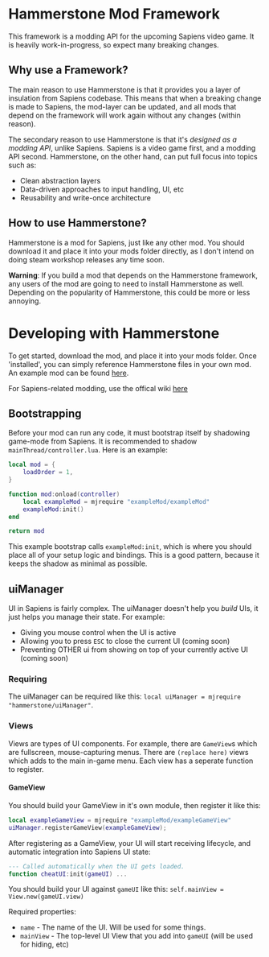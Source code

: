 # Hammerstone Mod Framework

This framework is a modding API for the upcoming Sapiens video game. It is heavily work-in-progress, so expect many breaking changes.

## Why use a Framework?

The main reason to use Hammerstone is that it provides you a layer of insulation from Sapiens codebase. This means that when a breaking change is made to Sapiens, the mod-layer can be updated, and all mods that depend on the framework will work again without any changes (within reason).

The secondary reason to use Hammerstone is that it's *designed as a modding API*, unlike Sapiens. Sapiens is a video game first, and a modding API second. Hammerstone, on the other hand, can put full focus into topics such as:
 - Clean abstraction layers
 - Data-driven approaches to input handling, UI, etc
 - Reusability and write-once architecture

## How to use Hammerstone?

Hammerstone is a mod for Sapiens, just like any other mod. You should download it and place it into your mods folder directly, as I don't intend on doing steam workshop releases any time soon.

**Warning**: If you build a mod that depends on the Hammerstone framework, any users of the mod are going to need to install Hammerstone as well. Depending on the popularity of Hammerstone, this could be more or less annoying.

# Developing with Hammerstone

To get started, download the mod, and place it into your mods folder. Once 'installed', you can simply reference Hammerstone files in your own mod. An example mod can be found [here](https://github.com/SirLich/sapiens-cheat-menu).

For Sapiens-related modding, use the offical wiki [here](https://github.com/Majic-Jungle/sapiens-mod-creation/wiki)

## Bootstrapping

Before your mod can run any code, it must bootstrap itself by shadowing game-mode from Sapiens. It is recommended to shadow `mainThread/controller.lua`. Here is an example:

```lua
local mod = {
	loadOrder = 1,
}

function mod:onload(controller)
	local exampleMod = mjrequire "exampleMod/exampleMod"
	exampleMod:init()
end

return mod
```

This example bootstrap calls `exampleMod:init`, which is where you should place all of your setup logic and bindings. This is a good pattern, because it keeps the shadow as minimal as possible.

## uiManager

UI in Sapiens is fairly complex. The uiManager doesn't help you *build* UIs, it just helps you manage their state. For example:
 - Giving you mouse control when the UI is active
 - Allowing you to press `ESC` to close the current UI (coming soon)
 - Preventing OTHER ui from showing on top of your currently active UI (coming soon)

### Requiring 

The uiManager can be required like this: `local uiManager = mjrequire "hammerstone/uiManager"`. 

### Views

Views are types of UI components. For example, there are `GameView`s which are fullscreen, mouse-capturing menus. There are `(replace here)` views which adds to the main in-game menu. Each view has a seperate function to register. 

#### GameView

You should build your GameView in it's own module, then register it like this:

```lua
local exampleGameView = mjrequire "exampleMod/exampleGameView"
uiManager.registerGameView(exampleGameView);
```

After registering as a GameView, your UI will start receiving lifecycle, and automatic integration into Sapiens UI state:

```lua
--- Called automatically when the UI gets loaded. 
function cheatUI:init(gameUI) ... 
```

You should build your UI against `gameUI` like this: `self.mainView = View.new(gameUI.view)`

Required properties:
 - `name` - The name of the UI. Will be used for some things.
 - `mainView` - The top-level UI View that you add into `gameUI` (will be used for hiding, etc)

